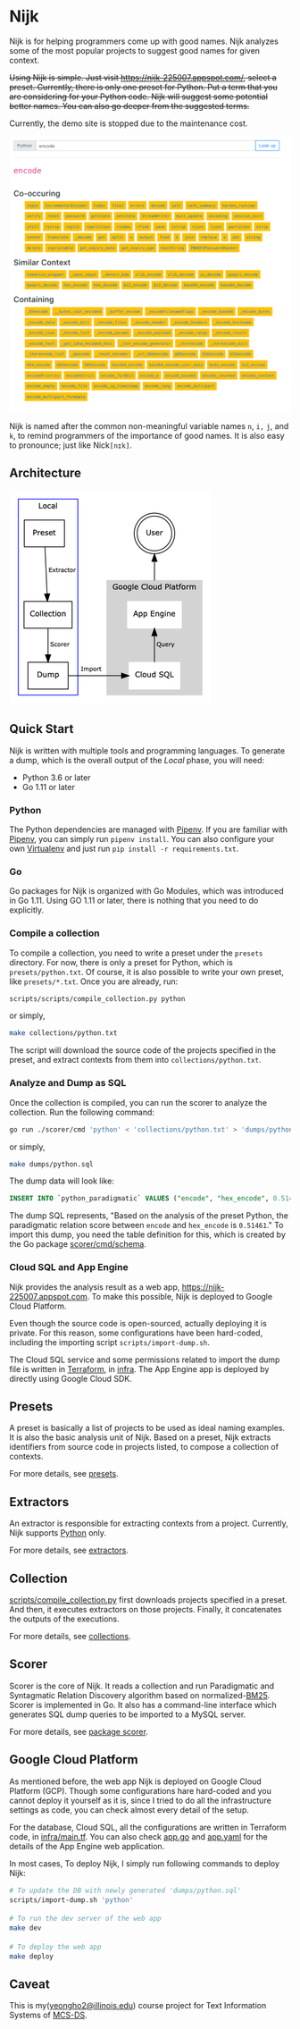 # Nijk
Nijk is for helping programmers come up with good names.
Nijk analyzes some of the most popular projects to suggest good names for given context.

~~Using Nijk is simple. Just visit https://nijk-225007.appspot.com/, select a preset.
Currently, there is only one preset for Python.
Put a term that you are considering for your Python code.
Nijk will suggest some potential better names. You can also go deeper from the suggested terms.~~

Currently, the demo site is stopped due to the maintenance cost.

![encode](static/encode.png)

Nijk is named after the common non-meaningful variable names `n`, `i,` `j`, and `k`, to remind
programmers of the importance of good names. It is also easy to pronounce; just like Nick`[nɪk]`.

## Architecture
![Architecture](static/architecture.png)


## Quick Start
Nijk is written with multiple tools and programming languages.
To generate a dump, which is the overall output of the *Local* phase, you will need:
- Python 3.6 or later
- Go 1.11 or later

### Python
The Python dependencies are managed with [Pipenv].
If you are familiar with [Pipenv], you can simply run `pipenv install`.
You can also configure your own [Virtualenv] and just run `pip install -r requirements.txt`.

### Go
Go packages for Nijk is organized with Go Modules, which was introduced in Go 1.11.
Using GO 1.11 or later, there is nothing that you need to do explicitly.

### Compile a collection
To compile a collection, you need to write a preset under the `presets` directory.
For now, there is only a preset for Python, which is `presets/python.txt`.
Of course, it is also possible to write your own preset, like `presets/*.txt`.
Once you are already, run:
```sh
scripts/scripts/compile_collection.py python
```

or simply,

```sh
make collections/python.txt
```

The script will download the source code of the projects specified in the preset, and
extract contexts from them into `collections/python.txt`.

### Analyze and Dump as SQL
Once the collection is compiled, you can run the scorer to analyze the collection.
Run the following command:

```sh
go run ./scorer/cmd 'python' < 'collections/python.txt' > 'dumps/python.sql'
```

or simply,
```sh
make dumps/python.sql
```

The dump data will look like:
```sql
INSERT INTO `python_paradigmatic` VALUES ("encode", "hex_encode", 0.51461);
```

The dump SQL represents, "Based on the analysis of the preset Python, the paradigmatic relation score between `encode` and
 `hex_encode`  is `0.51461`." To import this dump, you need the table definition for this, which is created by
the Go package [scorer/cmd/schema](https://godoc.org/github.com/yeonghoey/nijk/scorer/cmd/schema).

### Cloud SQL and App Engine
Nijk provides the analysis result as a web app, https://nijk-225007.appspot.com.
To make this possible, Nijk is deployed to Google Cloud Platform.

Even though the source code is open-sourced, actually deploying it is private.
For this reason, some configurations have been hard-coded, including the importing script `scripts/import-dump.sh`.

The Cloud SQL service and some permissions related to import the dump file is written in [Terraform], in [infra](infra).
The App Engine app is deployed by directly using Google Cloud SDK.

## Presets
A preset is basically a list of projects to be used as ideal naming examples.
It is also the basic analysis unit of Nijk.
Based on a preset, Nijk extracts identifiers from source code in projects listed, to compose a collection of contexts.

For more details, see [presets](presets).

## Extractors
An extractor is responsible for extracting contexts from a project.
Currently, Nijk supports [Python](extractors/py/run) only.


For more details, see [extractors](extractors).

## Collection
[scripts/compile_collection.py](scripts/compile_collection.py) first downloads projects specified in a preset.
And then, it executes extractors on those projects. Finally, it concatenates the outputs of the executions. 

For more details, see [collections](collections).

## Scorer
Scorer is the core of Nijk. It reads a collection and run Paradigmatic and Syntagmatic Relation Discovery algorithm based on normalized-[BM25](https://en.wikipedia.org/wiki/Okapi_BM25).
Scorer is implemented in Go. It also has a command-line interface which generates SQL dump queries to be imported to a MySQL server.

For more details, see [package scorer](https://godoc.org/github.com/yeonghoey/nijk/scorer).

## Google Cloud Platform
As mentioned before, the web app Nijk is deployed on Google Cloud Platform (GCP).
Though some configurations hare hard-coded and you cannot deploy it yourself as it is,
since I tried to do all the infrastructure settings as code, you can check almost every detail of the setup.

For the database, Cloud SQL, all the configurations are written in Terraform code, in [infra/main.tf](infra/main.tf).
You can also check [app.go](app.go) and [app.yaml](app.yaml) for the details of the App Engine web application.

In most cases, To deploy Nijk, I simply run following commands to deploy Nijk:

```sh
# To update the DB with newly generated 'dumps/python.sql'
scripts/import-dump.sh 'python'

# To run the dev server of the web app
make dev

# To deploy the web app
make deploy
```

## Caveat

This is my(yeongho2@illinois.edu) course project for
Text Information Systems of [MCS-DS](https://cs.illinois.edu/academics/graduate/professional-mcs-program/online-master-computer-science-data-science).


[Pipenv]: https://pipenv.readthedocs.io/en/latest/.
[Virtualenv]: https://virtualenv.pypa.io/en/latest/
[Terraform]: http://terraform.io

